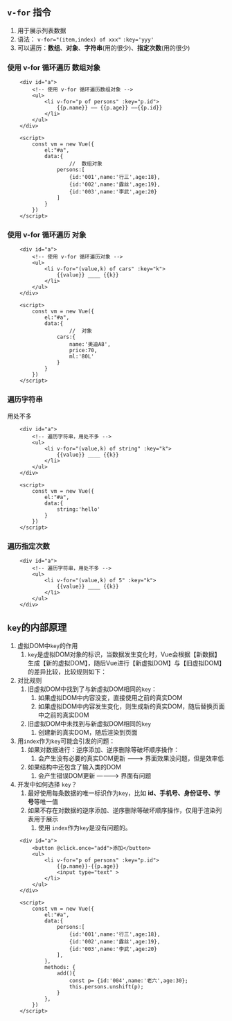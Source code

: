 ## `v-for` 指令

1. 用于展示列表数据
2. 语法：  `v-for="(item,index) of xxx"`   `:key='yyy'`
3. 可以遍历：**数组**、**对象**、**字符串**(用的很少)、**指定次数**(用的很少)



### 使用 v-for 循环遍历 数组对象 

```
    <div id="a">
        <!-- 使用 v-for 循环遍历数组对象 -->
        <ul>
            <li v-for="p of persons" :key="p.id">
                {{p.name}} —— {{p.age}} ——{{p.id}}
            </li>
        </ul>
    </div>

    <script>
        const vm = new Vue({
            el:"#a",
            data:{
            		//	数组对象
                persons:[
                    {id:'001',name:'行三',age:18},
                    {id:'002',name:'露丝',age:19},
                    {id:'003',name:'李武',age:20}
                ]
            }
        })
    </script>
```



### 使用 v-for 循环遍历 对象

```
    <div id="a">
        <!-- 使用 v-for 循环遍历对象 -->
        <ul>
            <li v-for="(value,k) of cars" :key="k">
                {{value}} ____ {{k}}
            </li>
        </ul>
    </div>

    <script>
        const vm = new Vue({
            el:"#a",
            data:{
            		//	对象
                cars:{
                    name:'奥迪A8',
                    price:70,
                    ml:'80L'
                }
            }
        })
    </script>
```



### 遍历字符串

用处不多

```
    <div id="a">
        <!-- 遍历字符串，用处不多 -->
        <ul>
            <li v-for="(value,k) of string" :key="k">
                {{value}} ____ {{k}}
            </li>
        </ul>
    </div>

    <script>
        const vm = new Vue({
            el:"#a",
            data:{
                string:'hello'
            }
        })
    </script>
```



### 遍历指定次数

```
    <div id="a">
        <!-- 遍历字符串，用处不多 -->
        <ul>
            <li v-for="(value,k) of 5" :key="k">
                {{value}} ____ {{k}}
            </li>
        </ul>
    </div>
```



## `key`的内部原理

1. 虚拟DOM中`key`的作用
    1. `key`是虚拟DOM对象的标识，当数据发生变化时，Vue会根据【新数据】生成【新的虚拟DOM】，随后Vue进行【新虚拟DOM】与【旧虚拟DOM】的差异比较，比较规则如下：
2. 对比规则
    1. 旧虚拟DOM中找到了与新虚拟DOM相同的`key`：
        1. 如果虚拟DOM中内容没变，直接使用之前的真实DOM
        2. 如果虚拟DOM中内容发生变化，则生成新的真实DOM，随后替换页面中之前的真实DOM
    2. 旧虚拟DOM中未找到与新虚拟DOM相同的`key`
        1. 创建新的真实DOM，随后渲染到页面
3. 用`index`作为`key`可能会引发的问题：
    1. 如果对数据进行：逆序添加、逆序删除等破坏顺序操作：
        1. 会产生没有必要的真实DOM更新  ———>  界面效果没问题，但是效率低
    2. 如果结构中还包含了输入类的DOM
        1. 会产生错误DOM更新  ————> 界面有问题
4. 开发中如何选择 `key`？
    1. 最好使用每条数据的唯一标识作为`key`，比如 **id、手机号、身份证号、学号**等唯一值
    2. 如果不存在对数据的逆序添加、逆序删除等破坏顺序操作，仅用于渲染列表用于展示
        1. 使用 `index`作为`key`是没有问题的。

```
    <div id="a">
        <button @click.once="add">添加</button>
        <ul>
            <li v-for="p of persons" :key="p.id">
                {{p.name}}-{{p.age}}
                <input type="text" >
            </li>
        </ul>
    </div>

    <script>
        const vm = new Vue({
            el:"#a",
            data:{
                persons:[
                    {id:'001',name:'行三',age:18},
                    {id:'002',name:'露丝',age:19},
                    {id:'003',name:'李武',age:20}
                ],
            },
            methods: {
                add(){
                    const p= {id:'004',name:'老六',age:30};
                    this.persons.unshift(p);
                }
            },
        })
    </script>
```

